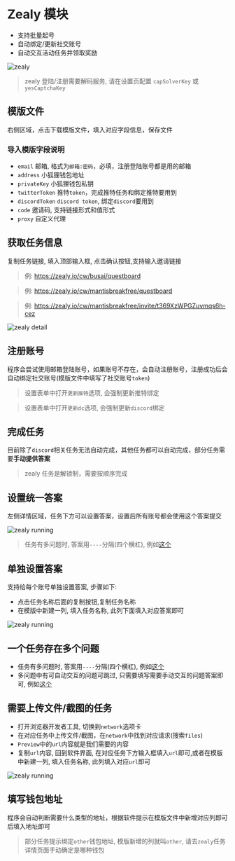 # Zealy 模块

- 支持批量起号
- 自动绑定/更新社交账号
- 自动交互活动任务并领取奖励

![zealy](/zealy/overview.png)

> zealy 登陆/注册需要解码服务, 请在设置页配置 `capSolverKey` 或 `yesCaptchaKey`

## 模版文件

右侧区域，点击下载模版文件，填入对应字段信息，保存文件

### 导入模版字段说明

- `email` 邮箱, 格式为`邮箱:密码`，必填，注册登陆账号都是用的邮箱
- `address` 小狐狸钱包地址
- `privateKey` 小狐狸钱包私钥
- `twitterToken` 推特`token`，完成推特任务和绑定推特要用到
- `discordToken` `discord token`, 绑定`discord`要用到
- `code` 邀请码, 支持链接形式和值形式
- `proxy` 自定义代理

## 获取任务信息

复制任务链接, 填入顶部输入框, 点击确认按钮,支持输入邀请链接

> 例: https://zealy.io/cw/busai/questboard

> 例: https://zealy.io/cw/mantisbreakfree/questboard

> 例: https://zealy.io/cw/mantisbreakfree/invite/t369XzWPGZuvmqs6h-cez

![zealy detail](/zealy/detail.png)

## 注册账号

程序会尝试使用邮箱登陆账号，如果账号不存在，会自动注册账号，注册成功后会自动绑定社交账号(模版文件中填写了社交账号`token`)

> 设置表单中打开`更新推特`选项, 会强制更新推特绑定

> 设置表单中打开`更新dc`选项, 会强制更新`discord`绑定

## 完成任务

目前除了`discord`相关任务无法自动完成，其他任务都可以自动完成，部分任务需要**手动提供答案**

> zealy 任务是解锁制，需要按顺序完成

## 设置统一答案

左侧详情区域，任务下方可以设置答案，设置后所有账号都会使用这个答案提交

![zealy running](/zealy/custom_anwser.png)

> 任务有多问题时, 答案用`----`分隔(四个横杠), 例如[这个](https://zealy.io/cw/bevm/questboard/5d1f037c-df13-4bfe-93c2-b765f164a33d/00c4ded6-8a92-4c86-a0cb-17d799e554a3)

## 单独设置答案

支持给每个账号单独设置答案, 步骤如下:

- 点击任务名称后面的复制按钮,复制任务名称
- 在模版中新建一列, 填入任务名称, 此列下面填入对应答案即可

![zealy running](/zealy/custom_anwser2.png)

## 一个任务存在多个问题

- 任务有多问题时, 答案用`----`分隔(四个横杠), 例如[这个](https://zealy.io/cw/bevm/questboard/5d1f037c-df13-4bfe-93c2-b765f164a33d/00c4ded6-8a92-4c86-a0cb-17d799e554a3)
- 多问题中有可自动交互的问题可跳过, 只需要填写需要手动交互的问题答案即可, 例如[这个](https://zealy.io/cw/bevm/questboard/5d1f037c-df13-4bfe-93c2-b765f164a33d/08914226-4900-43f1-bfcf-1b7b52afd391)

## 需要上传文件/截图的任务

- 打开浏览器开发者工具, 切换到`network`选项卡
- 在对应任务中上传文件/截图，在`network`中找到对应请求(搜索`files`)
- `Preview`中的`url`内容就是我们需要的内容
- 复制`url`内容, 回到软件界面, 在对应任务下方输入框填入`url`即可,或者在模版中新建一列, 填入任务名称, 此列填入对应`url`即可

![zealy running](/zealy/file.jpg)

## 填写钱包地址

程序会自动判断需要什么类型的地址，根据软件提示在模版文件中新增对应列即可后填入地址即可

> 部分任务提示绑定`other`钱包地址, 模版新增的列就叫`other`, 请去`zealy`任务详情页面手动确定是哪种钱包
